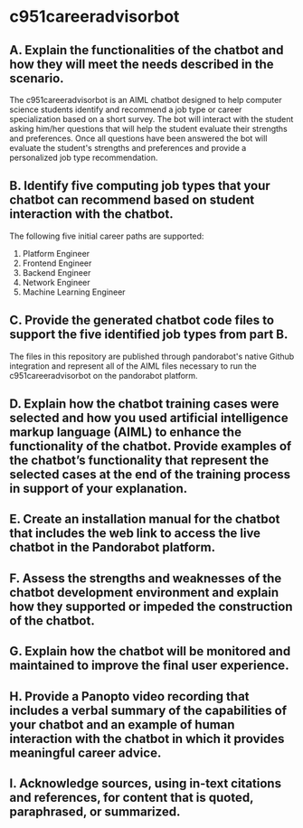 # c951careeradvisorbot

## A. Explain the functionalities of the chatbot and how they will meet the needs described in the scenario.

The c951careeradvisorbot is an AIML chatbot designed to help computer science students identify and recommend a job type or career specialization based on a short survey.  The bot will interact with the student asking him/her questions that will help the student evaluate their strengths and preferences.  Once all questions have been answered the bot will evaluate the student's strengths and preferences and provide a personalized job type recommendation.

## B. Identify five computing job types that your chatbot can recommend based on student interaction with the chatbot.

The following five initial career paths are supported:
1. Platform Engineer
2. Frontend Engineer
3. Backend Engineer
4. Network Engineer
5. Machine Learning Engineer

## C. Provide the generated chatbot code files to support the five identified job types from part B.

The files in this repository are published through pandorabot's native Github integration and represent all of the AIML files necessary to run the c951careeradvisorbot on the pandorabot platform. 

## D. Explain how the chatbot training cases were selected and how you used artificial intelligence markup language (AIML) to enhance the functionality of the chatbot. Provide examples of the chatbot’s functionality that represent the selected cases at the end of the training process in support of your explanation.


## E. Create an installation manual for the chatbot that includes the web link to access the live chatbot in the Pandorabot platform.


## F. Assess the strengths and weaknesses of the chatbot development environment and explain how they supported or impeded the construction of the chatbot.

## G. Explain how the chatbot will be monitored and maintained to improve the final user experience.

## H. Provide a Panopto video recording that includes a verbal summary of the capabilities of your chatbot and an example of human interaction with the chatbot in which it provides meaningful career advice.

## I. Acknowledge sources, using in-text citations and references, for content that is quoted, paraphrased, or summarized.
